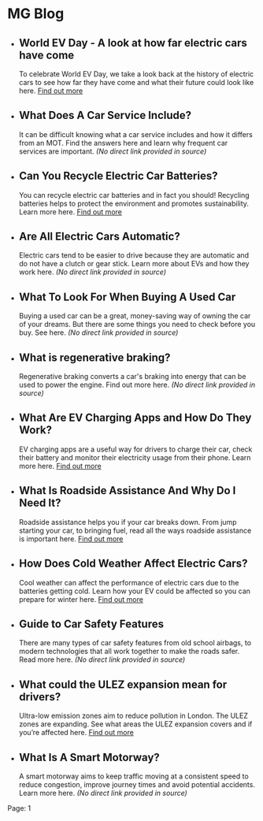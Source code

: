 # MG Blog

* ## World EV Day - A look at how far electric cars have come
    To celebrate World EV Day, we take a look back at the history of electric cars to see how far they have come and what their future could look like here.
    [ Find out more ](https://www.mg.co.uk/blog/world-ev-day-look-how-far-electric-cars-have-come)

* ## What Does A Car Service Include?
    It can be difficult knowing what a car service includes and how it differs from an MOT. Find the answers here and learn why frequent car services are important.
    _(No direct link provided in source)_

* ## Can You Recycle Electric Car Batteries?
    You can recycle electric car batteries and in fact you should! Recycling batteries helps to protect the environment and promotes sustainability. Learn more here.
    [ Find out more ](https://www.mg.co.uk/blog/can-you-recycle-electric-car-batteries)

* ## Are All Electric Cars Automatic?
    Electric cars tend to be easier to drive because they are automatic and do not have a clutch or gear stick. Learn more about EVs and how they work here.
    _(No direct link provided in source)_

* ## What To Look For When Buying A Used Car
    Buying a used car can be a great, money-saving way of owning the car of your dreams. But there are some things you need to check before you buy. See here.
    _(No direct link provided in source)_

* ## What is regenerative braking?
    Regenerative braking converts a car's braking into energy that can be used to power the engine. Find out more here.
    _(No direct link provided in source)_

* ## What Are EV Charging Apps and How Do They Work?
    EV charging apps are a useful way for drivers to charge their car, check their battery and monitor their electricity usage from their phone. Learn more here.
    [ Find out more ](https://www.mg.co.uk/blog/what-are-ev-charging-apps-and-how-do-they-work)

* ## What Is Roadside Assistance And Why Do I Need It?
    Roadside assistance helps you if your car breaks down. From jump starting your car, to bringing fuel, read all the ways roadside assistance is important here.
    [ Find out more ](https://www.mg.co.uk/blog/what-roadside-assistance-and-why-do-i-need-it)

* ## How Does Cold Weather Affect Electric Cars?
    Cool weather can affect the performance of electric cars due to the batteries getting cold. Learn how your EV could be affected so you can prepare for winter here.
    [ Find out more ](https://www.mg.co.uk/blog/how-does-cold-weather-affect-electric-cars)

* ## Guide to Car Safety Features
    There are many types of car safety features from old school airbags, to modern technologies that all work together to make the roads safer. Read more here.
    _(No direct link provided in source)_

* ## What could the ULEZ expansion mean for drivers?
    Ultra-low emission zones aim to reduce pollution in London. The ULEZ zones are expanding. See what areas the ULEZ expansion covers and if you’re affected here.
    [ Find out more ](https://www.mg.co.uk/blog/what-could-ulez-expansion-mean-drivers)

* ## What Is A Smart Motorway?
    A smart motorway aims to keep traffic moving at a consistent speed to reduce congestion, improve journey times and avoid potential accidents. Learn more here.
    _(No direct link provided in source)_

Page: 1